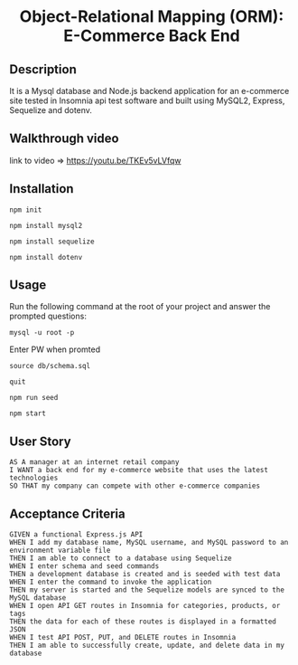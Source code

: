 
<h1 align="center">Object-Relational Mapping (ORM): E-Commerce Back End</h1>
  
## Description

It is a Mysql database and Node.js backend application for an e-commerce site tested in Insomnia api test software and built using MySQL2, Express, Sequelize and dotenv.
  

## Walkthrough video 
link to video => https://youtu.be/TKEv5vLVfqw

## Installation
    
`npm init`

`npm install mysql2`

`npm install sequelize`

`npm install dotenv`
  
## Usage

Run the following command at the root of your project and answer the prompted questions:

`mysql -u root -p`

Enter PW when promted

`source db/schema.sql`

`quit`

`npm run seed`
  
`npm start`


## User Story
  
```
AS A manager at an internet retail company
I WANT a back end for my e-commerce website that uses the latest technologies
SO THAT my company can compete with other e-commerce companies
```
  
## Acceptance Criteria
  
``` 
GIVEN a functional Express.js API
WHEN I add my database name, MySQL username, and MySQL password to an environment variable file
THEN I am able to connect to a database using Sequelize
WHEN I enter schema and seed commands
THEN a development database is created and is seeded with test data
WHEN I enter the command to invoke the application
THEN my server is started and the Sequelize models are synced to the MySQL database
WHEN I open API GET routes in Insomnia for categories, products, or tags
THEN the data for each of these routes is displayed in a formatted JSON
WHEN I test API POST, PUT, and DELETE routes in Insomnia
THEN I am able to successfully create, update, and delete data in my database
```
  

